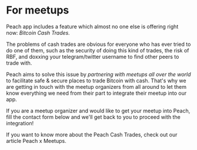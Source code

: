 # For meetups

Peach app includes a feature which almost no one else is offering right now: *Bitcoin Cash Trades.*

The problems of cash trades are obvious for everyone who has ever tried to do one of them, such as the security of doing this kind of trades, the risk of RBF, and doxxing your telegram/twitter username to find other peers to trade with.

Peach aims to solve this issue by *partnering with meetups all over the world* to facilitate safe & secure places to trade Bitcoin with cash. That's why we are getting in touch with the meetup organizers from all around to let them know everything we need from their part to integrate their meetup into our app.

If you are a meetup organizer and would like to get your meetup into Peach, fill the contact form below and we'll get back to you to proceed with the integration!

If you want to know more about the Peach Cash Trades, check out our article Peach x Meetups.
